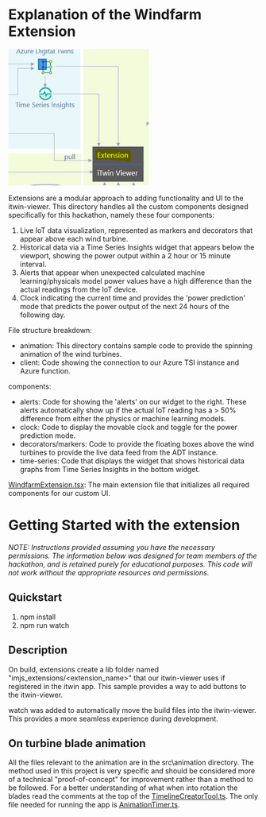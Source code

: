 # Explanation of the Windfarm Extension

![Dataflow Diagram](../images/Extension.png)

Extensions are a modular approach to adding functionality and UI to the itwin-viewer. This directory handles all the custom components designed specifically for this hackathon, namely these four components:

1) Live IoT data visualization, represented as markers and decorators that appear above each wind turbine.
2) Historical data via a Time Series Insights widget that appears below the viewport, showing the power output within a 2 hour or 15 minute interval.
3) Alerts that appear when unexpected calculated machine learning/physicals model power values have a high difference than the actual readings from the IoT device.
4) Clock indicating the current time and provides the 'power prediction' mode that predicts the power output of the next 24 hours of the following day.

File structure breakdown:

- animation: This directory contains sample code to provide the spinning animation of the wind turbines.
- client: Code showing the connection to our Azure TSI instance and Azure function.

components:
- alerts: Code for showing the 'alerts' on our widget to the right. These alerts automatically show up if the actual IoT reading has a > 50% difference from either the physics or machine learning models.
- clock: Code to display the movable clock and toggle for the power prediction mode.
- decorators/markers: Code to provide the floating boxes above the wind turbines to provide the live data feed from the ADT instance.
- time-series: Code that displays the widget that shows historical data graphs from Time Series Insights in the bottom widget.

[WindfarmExtension.tsx](./src/WindfarmExtension.tsx): The main extension file that initializes all required components for our custom UI.

# Getting Started with the extension

*NOTE: Instructions provided assuming you have the necessary permissions. The information below was designed for team members of the hackathon, and is retained purely for educational purposes. This code will not work without the appropriate resources and permissions.*

## Quickstart

1. npm install
2. npm run watch

## Description

On build, extensions create a lib folder named "imjs_extensions/<extension_name>" that our itwin-viewer uses if registered in the itwin app. This sample provides a way to add buttons to the itwin-viewer.

watch was added to automatically move the build files into the itwin-viewer. This provides a more seamless experience during development.

## On turbine blade animation

All the files relevant to the animation are in the src\animation directory.  The method used in this project is very specific and should be considered more of a technical "proof-of-concept" for improvement rather than a method to be followed.  For a better understanding of what when into rotation the blades read the comments at the top of the [TimelineCreatorTool.ts](https://github.com/iModeljs-meets-AzureDT/windfarm-iot/windfarm-extension/src/animation/TimelineCreatorTool.ts).  The only file needed for running the app is [AnimationTimer.ts](https://github.com/iModeljs-meets-AzureDT/windfarm-iot/windfarm-extension/src/animation/AnimationTimer.ts).
